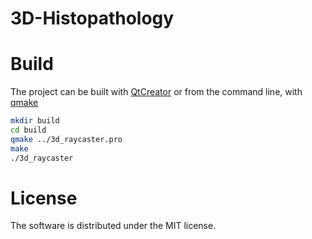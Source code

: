 # 3D-Histopathology

# Build

The project can be built with [QtCreator](https://doc.qt.io/qtcreator/) or
from the command line, with [qmake](https://doc.qt.io/qt-5/qmake-manual.html)
```bash
mkdir build
cd build
qmake ../3d_raycaster.pro
make
./3d_raycaster
```

# License

The software is distributed under the MIT license.
